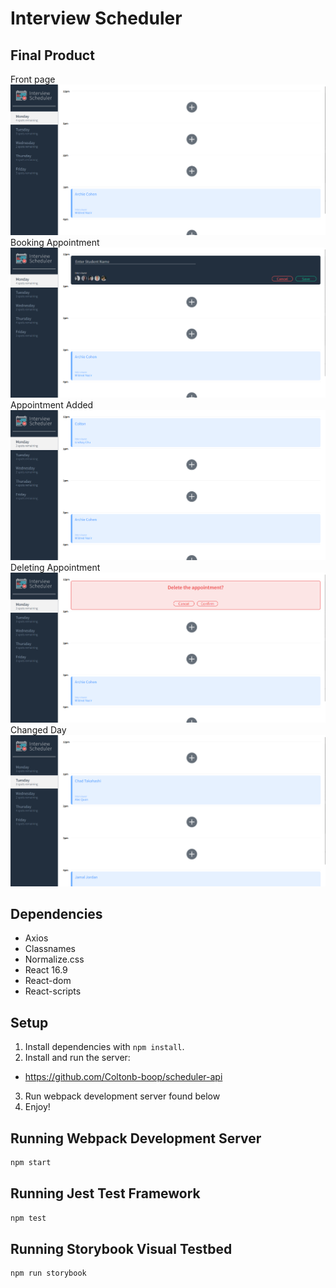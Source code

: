 # Interview Scheduler

## Final Product

Front page
!["Screenshot of start page"](https://github.com/Coltonb-boop/scheduler/blob/master/docs/schedulerMain.png?raw=true)
Booking Appointment
!["Screenshot of adding"](https://github.com/Coltonb-boop/scheduler/blob/master/docs/schedulerAdding.png?raw=true)
Appointment Added
!["Screenshot of appointment added"](https://github.com/Coltonb-boop/scheduler/blob/master/docs/schedulerAdded.png?raw=true)
Deleting Appointment
!["Screenshot of deleting"](https://github.com/Coltonb-boop/scheduler/blob/master/docs/schedulerDelete.png?raw=true)
Changed Day
!["Screenshot of different day"](https://github.com/Coltonb-boop/scheduler/blob/master/docs/schedulerTuesday.png?raw=true)

## Dependencies

* Axios
* Classnames
* Normalize.css
* React 16.9
* React-dom
* React-scripts

## Setup

1. Install dependencies with `npm install`.
2. Install and run the server:
* https://github.com/Coltonb-boop/scheduler-api
3. Run webpack development server found below
4. Enjoy!

## Running Webpack Development Server

```sh
npm start
```

## Running Jest Test Framework

```sh
npm test
```

## Running Storybook Visual Testbed

```sh
npm run storybook
```
